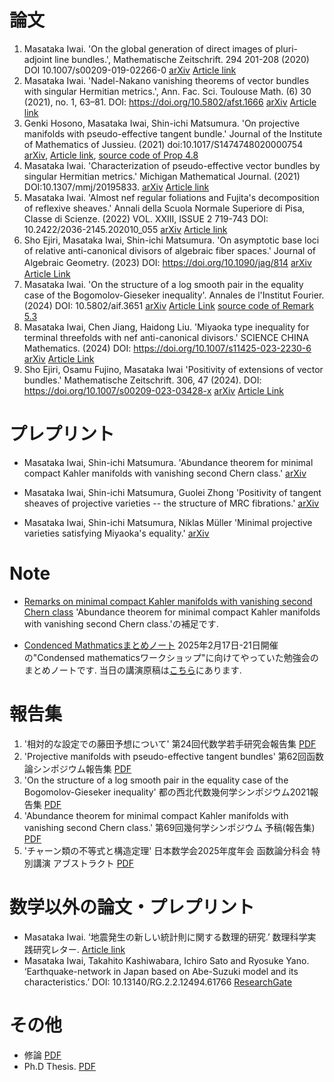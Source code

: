 # **論文**

1. Masataka Iwai. 'On the global generation of direct images of pluri-adjoint line bundles.', Mathematische Zeitschrift. 294 201-208 (2020) DOI 10.1007/s00209-019-02266-0 [arXiv](https://arxiv.org/abs/1712.06293) [Article link](https://link.springer.com/article/10.1007/s00209-019-02266-0)
2. Masataka Iwai. 'Nadel-Nakano vanishing theorems of vector bundles with singular Hermitian metrics.', Ann. Fac. Sci. Toulouse Math. (6) 30 (2021), no. 1, 63–81. DOI: https://doi.org/10.5802/afst.1666 [arXiv](https://arxiv.org/abs/1802.01794) [Article link](https://afst.centre-mersenne.org/articles/10.5802/afst.1666/)
3. Genki Hosono, Masataka Iwai, Shin-ichi Matsumura. 'On projective manifolds with pseudo-effective tangent bundle.' Journal of the Institute of Mathematics of Jussieu. (2021) doi:10.1017/S1474748020000754
[arXiv](https://arxiv.org/abs/1908.06421), [Article link](https://www.cambridge.org/core/journals/journal-of-the-institute-of-mathematics-of-jussieu/article/abs/on-projective-manifolds-with-pseudoeffective-tangent-bundle/5C6BC1CD1D4F0E3A5CD8DDF2FD1D266F), [source code of Prop 4.8](https://github.com/masataka123/math/tree/master/polynommial)
4. Masataka Iwai. 'Characterization of pseudo-effective vector bundles by singular Hermitian metrics.' Michigan Mathematical Journal. (2021) DOI:10.1307/mmj/20195833. [arXiv](https://arxiv.org/abs/1804.02146) [Article link](https://projecteuclid.org/journals/michigan-mathematical-journal/advance-publication/Characterization-of-Pseudo-Effective-Vector-Bundles-by-Singular-Hermitian-Metrics/10.1307/mmj/20195833.short)
5. Masataka Iwai. 'Almost nef regular foliations and Fujita's decomposition of reflexive sheaves.' Annali della Scuola Normale Superiore di Pisa, Classe di Scienze. (2022) VOL. XXIII, ISSUE 2 719-743 DOI: 10.2422/2036-2145.202010_055 [arXiv](https://arxiv.org/abs/2007.13954) [Article link](https://journals.sns.it/index.php/annaliscienze/article/view/4935)
6. Sho Ejiri, Masataka Iwai, Shin-ichi Matsumura. 'On asymptotic base loci of relative anti-canonical divisors of algebraic fiber spaces.' Journal of Algebraic Geometry. (2023) DOI: https://doi.org/10.1090/jag/814 [arXiv](https://arxiv.org/abs/2005.04566)　[Article Link](https://www.ams.org/journals/jag/0000-000-00/S1056-3911-2023-00814-8/)
7. Masataka Iwai. 'On the structure of a log smooth pair in the equality case of the Bogomolov-Gieseker inequality'. Annales de l'Institut Fourier. (2024) DOI: 10.5802/aif.3651 [arXiv](https://arxiv.org/abs/2103.08779) [Article Link](https://aif.centre-mersenne.org/articles/10.5802/aif.3651/) [source code of Remark 5.3](https://github.com/masataka123/math/blob/master/chern.ipynb) 
8. Masataka Iwai, Chen Jiang, Haidong Liu. 'Miyaoka type inequality for terminal threefolds with nef anti-canonical divisors.' SCIENCE CHINA Mathematics. (2024) DOI: https://doi.org/10.1007/s11425-023-2230-6  [arXiv](https://arxiv.org/abs/2303.00268) [Article Link](https://link.springer.com/article/10.1007/s11425-023-2230-6) 
9. Sho Ejiri, Osamu Fujino, Masataka Iwai 'Positivity of extensions of vector bundles.' Mathematische Zeitschrift. 306, 47 (2024). DOI: https://doi.org/10.1007/s00209-023-03428-x [arXiv](https://arxiv.org/abs/2307.05022) [Article Link](https://link.springer.com/article/10.1007/s00209-023-03428-x)

# **プレプリント**

- Masataka Iwai, Shin-ichi Matsumura. 'Abundance theorem for minimal compact Kahler manifolds with vanishing second Chern class.' [arXiv](https://arxiv.org/abs/2205.10613) 

- Masataka Iwai, Shin-ichi Matsumura, Guolei Zhong 'Positivity of tangent sheaves of projective varieties -- the structure of MRC fibrations.'  [arXiv](https://arxiv.org/abs/2309.09489)

- Masataka Iwai, Shin-ichi Matsumura, Niklas Müller 'Minimal projective varieties satisfying Miyaoka's equality.'  [arXiv](https://arxiv.org/abs/2404.07568)

# **Note**
- [Remarks on minimal compact Kahler manifolds with vanishing second Chern class](https://masataka123.github.io/blog3/pdf/Torus_fibration_c2=0.pdf)
 'Abundance theorem for minimal compact Kahler manifolds with vanishing second Chern class.'の補足です. 
 
<!--
-[Remarks on Miyaoka's inequality for compact Kahler manifolds](https://masataka123.github.io/blog3/pdf/Miyaoka_inequality_kahler.pdf)
'Minimal projective varieties satisfying Miyaoka's equality.' の補足です.
-->
- [Condenced Mathmaticsまとめノート](https://masataka123.github.io/blog3/pdf/2025_02_18_Condensed_Mathmatics_seminarnote.pdf)
2025年2月17日-21日開催の"Condensed mathematicsワークショップ"に向けてやっていた勉強会のまとめノートです. 
当日の講演原稿は[こちら](https://masataka123.github.io/blog3/pdf/2025_02_18_Condensed_Mathmatics_talk.pdf)にあります.


# **報告集**
1. '相対的な設定での藤田予想について' 第24回代数学若手研究会報告集 [PDF](https://masataka123.github.io/blog3/pdf/2019_02_18_hokoku.pdf)
2. 'Projective manifolds with pseudo-effective tangent bundles' 第62回函数論シンポジウム報告集 [PDF](https://masataka123.github.io/blog3/pdf/2019_11_02.pdf)
3.  'On the structure of a log smooth pair in the equality case of the Bogomolov-Gieseker inequality' 都の西北代数幾何学シンポジウム2021報告集 [PDF](https://masataka123.github.io/blog3/pdf/2021_10_31.pdf)
4. 'Abundance theorem for minimal compact Kahler manifolds with vanishing second Chern class.' 第69回幾何学シンポジウム 予稿(報告集) [PDF](https://masataka123.github.io/blog3/pdf/2022_07_20_Geometry_Symp_2022.pdf)
5. 'チャーン類の不等式と構造定理' 日本数学会2025年度年会 函数論分科会 特別講演 アブストラクト [PDF](https://masataka123.github.io/blog3/pdf/2025_01_日本数学会_homepage.pdf)

# **数学以外の論文・プレプリント**
- Masataka Iwai. ‘地震発生の新しい統計則に関する数理的研究.’ 数理科学実践研究レター. [Article link](https://www.ms.u-tokyo.ac.jp/lmsr/pdf/2019-6.pdf)
- Masataka Iwai, Takahito Kashiwabara, Ichiro Sato and Ryosuke Yano. ‘Earthquake-network in Japan based on Abe-Suzuki model and its characteristics.’ DOI: 10.13140/RG.2.2.12494.61766
[ResearchGate](https://www.researchgate.net/publication/335443738_Earthquake-network_in_Japan_based_on_Abe-Suzuki_model_and_its_1_characteristics_2)

# **その他**
- 修論 [PDF](https://masataka123.github.io/blog3/pdf/weak_geodesic.pdf) 
- Ph.D Thesis. [PDF](https://masataka123.github.io/blog3/pdf/phd_iwai.pdf)


<!---
# **コメント**

- 'On the global generation of direct images of pluri-adjoint line bundles.', 
修士論文があまりにも悪く, 修士以後特にやることも定まらず, 博士１年の秋まで迷走していた.
(Monge-ampere, K-stabilityとかいろいろやったがよくわからんかった...)

そんな中, 博士1年の夏に友人の家に述べ２週間ぐらい一緒に暮らしていた(ファイナルファンタジー１５飯生活)時に, 指導教官にこういうの(Dengさんの論文とか)読んでると連絡し, そっから指導教官の手取り足取り丁寧な指導によりなんとか論文になった.
でも今思うと, この論文はかなり指導教官のテクニックが使われていて, 自分の論文と言っていいものか...(指導教官のShafarevich写像に関する論文とかこんなテクニック多い).

その後(指導教官の反対を押し切って)arXivに早速投稿. すると3日後にDuttaさんから「結果が被った」と報告があった. arXivに投稿して正解だった....(そのことを報告した際に指導教官から「そうですか」の一言のみ頂いた).

その４ヶ月後に村山さんにお会いする機会があった.何か喧嘩らしきことが起こるかと思ったが, そんなことはなく, 村山さんから「あんな短く証明できるのはすごい」というお言葉をいただいた. 私は村山さんに「log canonicalの時にも拡張できるのはすごい」と言った.お互いがお互いをほめ合うことになった.(log canonicalは解析的にはどうしようもないので, やっぱりDutta-Murayamaはすごい, Dutta-Murayamaは他にも応用があるし...)

Mathematische Zeitschrift.に掲載

ちなみに指導教官に訂正してもらった際に「あなたの論文の謝辞に私の名前を書かないでください」と明記された.後世に伝えていきたい.

この時期はゼルダの伝説 Breath of the Wildをめちゃくちゃやっていた. おそらくこのゲームはいろんな人に勧めているし, 誰もが面白いと言っていると思う.



- 'Nadel-Nakano vanishing theorems of vector bundles with singular Hermitian metrics.', 

後輩のセミナーで消滅定理に関することを聞いてて, もっと簡単に証明できるんじゃないと思って書いた. 書いた当時はこれとか絶対応用あるやろっと思ってarXivに投稿したが, よく考えてみると藤野先生の結果のマネっぽいし, うーんって感じ.まあ誰か応用してくれると嬉しい.

Annales -Mathmatiques- de la Facult des sciences de Toulouseに掲載予定.

この時期はゼノブレイド2にハマっていた.ゼノブレイド2は戦闘システムに癖があるゲーム. ただハマるとすごく快感がある面白いゲームだった. あと音楽良すぎてサントラも購入した.


-  'Multiplier ideal sheaves and local geodesics for plurisubharmonic functions.' 
修士論文. 今見返してもやっぱりひどい. 指導教官に投稿しろと言われたが, とてもじゃないが投稿できるレベルではない. 



- 'Characterization of pseudo-effective vector bundles by singular Hermitian metrics.' 

pseudo-effectiveに関して調べてたら, 特異エルミート計量で特徴付けられるんじゃね?って思って書いた論文.当時はこれめっちゃいいやんと思ったが, 2年ぐらい経ってから見ると, いやこれ結構当たり前のこと書いているなあって思う.まあtangent bundleがbigに関する構造定理を付け加えたし, 面白いかも.

Michigan Mathematical Journal に掲載予定.

この時期はモンハンワールドにハマっていた.マルチで常に海外交流をしてたように思う. 大剣と弓を主に使っていた.




- 'On projective manifolds with pseudo-effective tangent bundle.'

博士２年ぐらいに考えてた問題.でも全くわからず, そのご就活やらなんやらで数学を一時期離れてた.(競技プログラミングにはまったのも博士２年の時)

科研費余ってたので博士２年の2月にCIRMの研究集会に行った. その行きの飛行機で松村さんの論文見ればできるんじゃないと思い, その後いろいろと考えた.(ちなみにWangくんにあったのもこの研究集会. この研究集会で藤野先生, 藤澤先生と一緒にマルセイユ観光した. この研究集会の後に日経のプログラミングコンテストあったし, いろいろ忙しかった...)

その後できたと思って松村さんにメールしたところ,英語的にも数学的にもいろいろミスが見つかった. 4月に松村さんにお会いし, ４日間ほど議論した. ちょうど私のセミナー発表があって, そこに出席してた細野さんにセミナー後「ベクトル束のsplit」に関して質問し, それがきっかけで細野さんも一緒に混ざった. lineグループでの議論の末5月に理論的なことは完成.結局博士２年の時に考えてた問題は斜め上の解答(葉層理論)でとけた. 

その後松村さんから分類に関する質問が出て, 分類をすることになった(Chapter 4). 6月に再度東北大学に行き, 分類をすることに. ただ松村さんがminimal surfaceに関してはもう分類してたので, 結局Blow-upのところだけが問題となった.これは「Python使えばいけるんじゃね」と思いプログラミングして解決した.(こんなところでプログラミングが役立つとは人生よくわからん...)

後日談だが, 他の研究者から「 I must admit that I am still amazed by the computations that H-I-M do in Section 4 of their paper」と言われた. 

Journal of the Institute of Mathematics of Jussieuに掲載決定
この論文は私はかなり好きである. 著者全員の個性・良さが出てる論文だと思う. 

arXivに提出していたぐらいの時期はファイアーエンブレム風花雪月にハマっていた. 1ルート70時間かかるしそれが4ルートもあるしとかなりハードなゲームだったルナティックむずかしすぎる...




- Ph.D Thesis.
博論はめちゃくちゃ適当に書いた. 修論を除く上の４つの論文はまとめただけである. Fujita分解やZhengさんに送ったメールなどを最後に書いた. (Miscellaniesという言葉を使いたかっただけである.)  
博論の謝辞はめちゃくちゃボケようと思って書いた. 友達に見せたら「この謝辞は面白い」と絶賛だった. 各パートについてもう少し踏み込んだことを言う.
・高山先生への謝辞 
私は高山先生から何一つ学ばなかったので, それを御礼するふりをしながら書いたつもりである. 結局修士博士時代, 研究室で学んだことは無駄であった. 2020年はこの(無駄に)学んだことを綺麗さっぱり落とす年であった. 
・松村さんへの謝辞 
現在の研究方法は全て松村さんから教えてもらったように思う. 初めて共同研究をしたとき「これがプロの研究か...」と驚愕・落胆した. 以前やってた研究方法や研究室セミナーは全てぬるま湯だったのである. それ以降(2020年以降), 私はこの方法で研究するときめた. 松村さんには常にお世話になっているので, 感謝しかない.  
・研究室の人への謝辞. 
結局高山研究室の人々とは疎遠になってしまった. 小池さんや松村さん以外とはあまり連絡をとっていない. 研究室の繋がりとはそんな物である.
・家族への謝辞 
実は私の家族は私が何をやっているかよくわかっていない. 修士一年から金銭面で自立していたので, あまり詳しくいってなかったのである. (両親は博士課程もよくわかってないと思う) そういう面で何もいってこなかった両親には感謝である. (両親によって修士博士を諦めた例もあるので...) 私は家族との関係が非常に良いし, 今までやってこれたのも家族があまり干渉しなかったからである. (だって普通だったら"働け"っていってきてもおかしくないし)  "いつも暖かく見守ってくれてありがとうございます"は姉から「こういうこと書いたら?」と言われて書いた.
・高校の同級生への謝辞 
博士修士は遊んでいた思い出しかない.(論文を書けるほど勉強はしてたと思うがなぜか勉強していた時の記憶がない. 遊んでいた思い出しか頭の中にないのである.) 学部時代の方がかなり勉強してたと思う. 学部時代は全然家から出ないし趣味もそんなになかったので, 彼らのおかげで趣味が増えて人生が良くなったと思う. 
友人Aが神社好きで, 私もその友人とよく旅行に行っていたので, 旅行や神社仏閣巡りが私の趣味になった. 青春18きっぷでの旅行も修士1年にやったことである. 修士博士といえども結局は学生なので, 夏休み春休みにはよく旅行に行った. 
 2週間に及ぶゲーム合宿は博士1年に友人Bとやったことである. 友人Bに「スプラトゥーン」を進められ, めちゃくちゃ面白かったので, 京都に押しかけて合宿をしたのである. ゲーム機を持っていなかった私がゲームをやり始めたのも彼の影響である. この合宿ではファイナルファンタジー15で主人公が食べた料理と同じ料理を食べる「ファイナルファンタジー１５飯生活」を行った.  
 博士3年に友人Cと8年ぶりに出会った. 彼はボードゲームを大量に持っていた. そっから高校時代の同級生何人かと8年ぶりに会って, 月一回ボードゲームをするようになった. みんな働いていてまともになっていたのには非常に驚いた.  博論提出２週間前に行くドイツ旅行も友人Cが誘ったことである. なかなかhardでFunnyな旅行だった. 私がいった旅行ベスト５に入る. 
 謝辞に書ききれないが高校の同級生とはかなり遊んだ. 今でもよく会っている.  
・数学科の人々への謝辞 
主に318など遊びに行っていた研究室への感謝である. リンクのところでも書いてるが, 私は自分の研究室(326)にはあんまり行かず, 317,318に遊びに行っていた. (他にも4階に遊びに行っていた) 修士時代と博士1年くらいまでは荒野さん周りの人が多くいたので, かなり楽しかった. 博士2年に競技プログラミングにハマると, 318で競プロしに行ったりした. (鶴崎くんにあったのも競プロつながりである). ただ博士3年になると, 遊んでくれる人がほぼいなくなったのである.いろんな人がいなくなったことで, 317は真面目な研究室になっていた. 今まで遊ぶために行っていた大学が遊べる場ではなくなっていたのである. そのため博士3年から大学にはあまり行かず高校の同級生と遊んでいた. なんかそれもあってか結局疎遠になってしまった(まあ無職時代に同期や数学科の人とはあまり会わないようにしていたのもあるが...) まあ同じ業界にいるのでいつかは会うと思うし, その感じでいようかと思う.




- 'On asymptotic base loci of relative anti-canonical divisors of algebraic fiber spaces.' 

9月に松村さんが東京に来て$B-(-K_{X/Y})$が$f$でdominantに落ちない場合について考えようという結論に至った. そこでCampana-Cao-Matsumura見ながら調べると, $B-(-K_{X/Y})$が$f$でdominantに落ちない場合には$f$がlocally trivialになることがわかった.(当時これには信じられず何回も見直したが...). ちょうど10月に大阪で松村さんと会う用事があったのでそこで言おうと準備した.

偶然にも同じタイミングで, 江尻さんから(權業さんを通して)「Campana-Cao-Matsumuraの数値的小平次元の等号成立の別証明ができた」と聞いた.そんなわけで, 10月に大阪で江尻さんの別証明を聞いた. 非常に簡潔に証明できてて驚きしかなかった. 江尻さんの発表後, 松村さんと2人で「$B-(-K_{X/Y})$が$f$でdominantに落ちない場合には$f$がlocally trivial」に関して議論した.次の日に江尻さんの研究室に2人で押しかけ, 情報共有し, 共同研究しようと言うことになった.

その後は江尻さんはB+,B-のinclusion公式とかいろいろ見つけ出し, 松村さんは-K_{X/Y}のsemiampleの時のup to finite etaleで直積の構造になることを示し, いろいろ付け加わって今の形になった.(私の仕事がやっぱり少ない気がする, 申し訳ない....)

arXivに出した時期は集まれどうぶつの森にハマっていた. 500時間ぐらいやった気もする.東大寺作ったり遊園地を作ったり色々したと思う.

Journal of Algebraic Geometryに掲載決定. 掲載決定まで2年かかった. 実は1回rejectを食らったのだかその理由は「レフェリーは良い論文だといっているが総合的に判断してrejectにしました」というなんとも嫌な気分になるrejectだった. 2年経った今でも内容的には面白い論文だし結構意外な結果が多いと思うのだが, なんか知名度が低い. ちょっと悲しい気分である.



- 'Almost nef regular foliations and Fujita's decomposition of reflexive sheaves.' 

博士２年の時にCatanese-KawamataのFujita分解の別証明はあるかと疑問に思った.偶然にも, 博士３年の7月に解決した.ただあまりにも簡単だったので, これだけでは論文にならないと思い, そのご応用についていろいろ考えたが特に何も得られなかった.

そんな中2020年4月に[LOY20]が出て, 早速読むことに. [LOY20]読んだ後に, 簡単な場合だったら言えるんかなーって思い, まあとりあえずalmost nef regular foliationで考えてみるかと言って考えた. 

ひとまずFoliationに関して知識を得るためにDruelさんの論文を５本ほど読んだ. するとnef anticanonical bundleに関する予想があり, 「これEIMでやったやつやん」ってなり即座に解いた.それじゃ面白くないから等号成立条件についてもっといいことが言えそうと思い調べた.(rationally connnected leavesに関しては, Ejiri-Gongyo見ててもどっかにrationally connectedは出るだろうと思った)

再びalmost nef regular foliationについて考えることに.algebraic partのrelative MRC調べればいけそうかなっと思っていて調べてたら, 「ん？なんかこれFujita分解に似てるな」と思った.その発見の後からmain theoremは早かった. (姉の家の引っ越ししてる際にも考えてた)

でもあまりにも簡単にmain theoremが言えているので, 投稿しようかどうか悩んだ. 
「まあDruelさんの予想も解いてるし, relative MRCについても書いてるし, そこまで自明でもないやろ」と言うことで投稿することにした.と言うわけで問題を考えてから2,3ヶ月で投稿することにした. 

Annali della Scuola Normale Superiore di Pisa, Classe di Scienze. 掲載決定
アクセプトまで3ヶ月と早かった. singular Hermitian metric使わない論文はアクセプトが早いのでは...とも思ってきた

arXivに出した時期はゼノブレイド definitive editionにハマっていた. ストーリーが暗い感じで常に面白く, 戦闘システムがゼノブレイド２よりもわかりやすいと思う.個人的にはゼノブレイド２よりもゼノブレイド１の方が好きである．



-'On the structure of a log smooth pair in the equality case of the Bogomolov-Gieseker inequality' 

2021年10月から半年間京都大学勤務となった. とはいったもの通勤する必要なし, 家にいたまま毎日決まった時間に勤務状態をメールするだけ, 以前と暮らしは変わらなかった.

まず初めにCampanaのOrbifold slope rationally connectedの論文を読んだ. これは正直読んだもののよくわからず, 次にWangくんの予想"-Kx がnefなklt varietyのregular locusの基本群はalmost abelian"をやってみた. ただこれはklt orbifold pairで-(Kx + D)がsemipositiveな場合でしかできず, 証明もorbifoldにしただけで, あんまりいい結果ではなく, ボツとなった(2022追記: これはどうもclaudonさんの学生が解いたようだ. 方針はPaun先生の方法と全く変わらなかった.)

とかなんとかいっている間に2021年になり, とりあえず[GKP20a]を読むことに. 安易にも「klt pairはorbifold tangent bundle定義するの難しい上に[CCM21]で結構わかっているからやっても意味ないし, log canonicalは難しそうだから, log smoothだったらできるんじゃない?」と思い, 前々から読んでた[DLB20]をもう少し詳しく読んだ. ただ[DLB20]はあり得ないくらい難しかったので, これもう少し簡単にならんか?と思ってたら, sRC quotient使えば言えそうだとわかった.(これは結局間違ってたのだが, まあできたし良しとしよう). とかとかいっている間にTheorem 1.4は完成. Kobayashi-Ochiai型の定理も[FM20]でできてたしこれは簡単に言えた. 

じゃあTx(-log D) がnumerically projectively flatだったらなんか言えるんじゃない?と思って調べたがあんまりわからず, とりあえず, Grauert理論と最近の複素幾何で発表することに. その研究集会でDaniel Greb先生の講演聞いてたらklt varietyの場合はわかっているらしく, ほうほうと思って論文[GKP20b]を読んだ. すると"H^1(X, /Omega^1)=0になることはない"という簡単な事実が書いてあった.(人間簡単なことには気づかないものである.) え,じゃあ分類できるんじゃないと思い, [FM20]を見ながらFujita \Delta invariant用いて分類ができた(まあ間違ってたんだけど). その後, 松村さんとセミナーして, Exampleの計算方法(その時には(P^n,H)と(F1,D)しかなかった)も教えてもらい, ガチで計算してExampleをえた.(人間簡単なことには気づかないものである.)

ところが藤野先生に論文を見せたら, 重大なミスが発覚. 実はその分類間違っており, 分類に外れた結果がでた. 具体的にはExampleで(Fm,D)も例になっていた. ということでTheorem 1.5はかなり弱い形になった. まあでもminimal modelの時は分類できたからいいんかなあ・・・

ということで論文を改めて見てみると, Theorem 1.4,1.5は, まあそこまでって感じ. (一応[DLB20]の簡単な証明にもなってるしええかな). Proposition 1.6がかなり面白く, 自分でもよう見つけたなと感嘆する限りである. この例って意外と知られてないし, [GKP20b]との違いが出てて面白いと思う. 一時は論文を出すか迷ったが, 自分が面白いと思う点があるので論文にして出すことにした. (まあ論文なぞ自己満足なので, 自分が面白いと思ったものを出すだけである. 面白くない論文はよくない論文誌にいくだけである)

後, まさかiitaka algebraic geometryが役に立つとは思ってなかった. 学部4年の時に高木俊輔先生とのセミナーで読んだ本だが, その後役に立つとは...Fujita \Delta 種数もこの本に書いてあったしなんか覚えてた内容がこの時期になって使うとは人生何が起こるかわからん. 

arXivに出した時期はリングフィットアドベンチャーにハマっていた. 
またこの論文は絶対に3月26日までに提出すると決めていた. モンハンライズが3月26日に発売される. 3月26日以降は忙しくなる. 現に今も体験版第二弾が出てきて忙しい. 今日も狩りをしなければならない. 体験版の時点でプレイ時間が40時間を超えている. これから忙しくなりそうだ. (結局2021年はモンハンライズを500時間もやってしまったのであった...)

Chapter 5での未解決問題は2021年12月にDruelさんが完璧に解いてしまった. 実は私もやろうとしていてできなかった問題だったのでちょっと悔しい. (10月に長岡くんに会ったときに, 致命的なミスを指摘されて, そっからできなかったのである...)

Annales de l'Institut Fourier に掲載決定. 結構好きな結果だったが, 2021年12月にDruelさんが完璧に解いてしまってから興味を失ってしまった. なのでまあ論文がFourierに掲載されたのは普通に嬉しい. ただ自分の限界も感じる論文でもあった. 



- 'Abundance theorem for minimal compact Kahler manifolds with vanishing second Chern class.'

2022年6月からRACMaSに勤務することになった. 身分は助教となり, 社会人といえば社会人となった. しかし週一回大学に行けばよく, 家で研究してればいいらしく, ちょっと暮らしが変わっただけであった. (まあ仙台に引っ越したので, そこは変わったが... 東北の神社仏閣を旅行できたのは非常に楽しかった.)

せっかく東北大学に来たのだから, 何か松村さんと議論がしたいと思い, 3年ほど前に松村さんから渡された論文[WZ02]を読むことにした. これが解読できて応用すればnef cotangent 束の研究ができると思ったからである. また論文の大雑把な内容は理解しているつもりで, Fujita分解が使えると本気で思っていた. 結局この論文は１ヶ月かけて解読できたのだが, 大した応用もできず, この方向性の研究はボツになった.

そっから3ヶ月間(7月から10月)くらいはひとつ前の論文のChapter 5での未解決問題に取り組んでいた. おそらくLCでの消滅定理を拡張すればいけると思って, LCの場合のBogomolov-Sommese消滅定理取り組んだが, 大したことは言えなかった. この研究はある程度までできていたが, 10月に長岡くんに会いに行ったら致命的なミスを指摘され, それが理由でボツになった. 

11月の第一週, 何かネタを探して歩いていると, ふと「数値的小平次元1の場合のGrifith semipositive cotangent (nef cotangent)束のアバンダンスは言えないかな」と思った. 
なぜそう思ったのかわからない. (卸町神社の神託といえばそれまでだが.) ただ以下の論文が手がかりとはなっていた
・[GKP21] GKP21ではアバンダンスを解いていた. そのトリックは数値的小平次元が1で小平次元0みたいなことが起こり得ないことを示していた. 数値的小平次元1なら何か簡単に示せそうとは思っていた.
・[Ou17] 2次のチャーンクラスが消えていて数値的小平次元が1の場合, semistable bundleのフィルトレーションでかけていることが分かっていた. そのフィルトレーションが自明な時, それは[GKP21]と同じ状況である.
・[Koike21] アバンダンスを解くにはMonge-Ampere foliationが鍵となる. [WZ02]でもそのfoliationが使われている. 小池さんの論文では数値的小平次元が1の場合のMonge-Ampere foliationの正則性が調べられていた.
そこで1週間かけて考えると, いとも簡単にprojectiveの場合は解けてしまったのである. Touzet16によってほぼ知られていたfoliationやFujita分解, [GKP21]のShafarevich mapのテクニック, [Ou17]の定理などを合わせたらできてしまった. これがChapter 3の内容の原点である(最初はProjectiveでnef cotangentに限定していた)

そこで松村さんに報告したら, 「Fujita分解のテクニックが面白いからそこを深めましょう」ということになり, 共同研究することになった. ただFujita分解からはアバンダンスが言えず, もしかしたらnef cotangent束のアバンダンスはFujita分解とあまり関係ないのではとなった. これはまずい, ボツになるのかと思ったが, 結局は松村さんが調べ尽くしてくれ, 実のある内容ができた. それがChapter4の内容である.

RACMaSにいるうちに論文を出したかったので, 2022年3月までには出そうと言っていた. ただ12月から2月くらいまでは松村さんがお忙しかったので, 私は待ちの状態が続いた.そこで12月のうちにProjectiveでnef cotangentのアバンダンスを書き終え, あとは適当に時間を潰していた. ところが, 1月下旬に[LOYWZ21]や藤野先生の論文を読んでいると, 「あれprojectiveの場合の証明はまどろっこしいことをしているかもしれない」と思った. 「これはやばい, またボツになるのか」と思ったが, 卸町神社に行った後にふと「compact kahlerにしたらいいんじゃない?」と思い研究を進めた(なぜそう思ったのかわからないがこれもまた卸町神社の神託であろう) そこでもう一回Touzet16あたりを調べていると[PRT21]の論文にぶち当たり, Special varietyを結びつくアイデアがでた. またまた1週間かけて考えるとcompact kahlerの場合ができてしまった.  しかも2次のチャーン類が消えてることからnef cotangentが出てしまったのである. これはcompact kahlerでnumerically projectively flatの同値性を証明する際に用いたテクニックを[Ou17] の分類に応用するだけであった. 以上がChapter 3, 5, 6の内容である.

さて結局のところこの論文はかなり運よくできた論文である. 
・長岡くんが前の研究を否定してくれた. 長岡くんに指摘されてなかったらこの研究のスタートは遅れていた.
・2回ほど謎の神託を得た. 私はいつも, ある1週間の間にアイデアがふと降りてきて, それを1,2ヶ月で練って論文にするので, そこまで珍しくない. ただ普段は１つの神託で１つの論文を作るので, 今回は２つの神託を用いている. 論文には"待ち"と呼ばれる発酵させる期間が必要だとわかった.
・他の人に解かれていなかった. 私は偉い人のアイデアをつなぎ合わせただけである. 何か新しい手法を生み出したわけではない. このアバンダンスは気づけば簡単な定理だが, なぜか誰も気づいていなかった. ある人から「Special varietyと関連づけるとは思わなかった」と言われた.

arXivに出した時期はあまりゲームをやっていない.ちょっと思い返すと2021年にモンハンが出てそれを500時間ぐらいやっていた. 最初は狩猟笛を使ってたがライトボウガンが強すぎてそっからずっと使っていた. 2022年6月にサンブレイクが出るので, ちょくちょく勘を取り戻さないといけない.
その後は女神転生5をやっていた. 60時間ぐらいだと思う. あれほど化け物が出まくるゲームはあまりないと思う. その後fire emblem 風花雪月をまた100時間ぐらいやった. 
それから2月3月はなぜか四六時中数学のアイデアが降りてくる日々が続き, ゲームをやる余裕がなかった. (まあこれは神託みたいなものだと思う.) 論文を出しちょっとゆったりしたいので何かゲームをしたい. (十三機兵防衛圏とかすすめたい)

最後にアバンダンスに関して思うことを述べておく. generalなアバンダンスは難しいが, nef cotangentやGriffith semipositive cotangentの場合は結構あっさり解けるのではないかと思っている. 
理由としてこれらはAbelian varietyとample canonical に分解される. つまりCYやHKなど難しい多様体がでない. Abalian varietyはmoduliもわかっているので, これらの多様体は簡単な構造をしている. また[WZ02]によってGriffith semipositive cotangent＋Kahler conditionの場合はアバンダンスがわかっているのである. 
とりあえず[WZ02]の別証明を早く知りたいところである. Griffith semipositive cotangentの場合, パッと思いつく方針として, 計量hによるRicci kernel foliation(Monge-Ampere foliationの一種)を作り以下を考えれば良いと思う.
1. Monge-Ampere foliationの正則性を示す. (これは[Koike20]が鍵になると思う.)
2. それがalgebraiclly integrableを示す([Bost01][Druel17]などなどを使う?)
ただこっからさっぱりわからない. (そもそもアバンダンスの研究は帰納法を用いるものを除けばかなり少ない. それほど難しいのだと思う. )



- 'Miyaoka type inequality for terminal threefolds with nef anti-canonical divisors.'
初めての海外の人との共著である. しかもJiangさんと共著を書くことになるとは, 8年前(2015年)の私は想像できただろうか.

2023年3月JiangさんとLiuさんの論文が出た. その論文のconjectureに「weak Fanoのc2c_1^{n-2}はpositiveになるか?」と言うものがあった. 
私はこの論文を見て「こんなん絶対できるやろ」と思った. その日"Fano大魔神"こと藤田さんにお会いすることがあったので, 色々と話した. 藤田さんも「できそうですよねー」と言う感じだった. 

とかなんとか二週間くらい考えてたらできた. 家族旅行の車内で考えてたら以前使ってた道具と最近出したアバンダンスの道具を組み合わせたらすぐできた. すぐさまpdfにする作業をして, 4月1日に送った. 

pdf送ったらJiangさんから返答があった「Iwai? ああ覚えてるわ，確か高山のところの学生やったよね? んでこの議論はあってそうやわ.」なんとJiangさんは私のことを覚えていたようである. これにはびっくりした. Jiangさんは小池さん中村さんと同い年で私とまあまあ離れている. 修士の時私は川又研セミナーには行ってなかったので,何で知ってたんだろうか? 
ちなみにJiangさんは私の院生室にはかなりきていた. 私が修士１年の時, 私の院生室は留学生の人が多く, Jiangさんは中国人留学生のなかでリーダー的な存在だった. Jiangさんが中国人留学生を集めてパーティーなどを計画していたらしい. 現にJiangさんが卒業してからはそのようなパーティーがあまり開かれていなかったように思う.

Liuさんからはかなり質問が来た. 「この引用あってる?」「もう少し何かできない?」「これってなんでなの?」などなど. 松村さんから聞いてたが, かなり熱心な人だと思った. それは藤野先生の弟子だからなのかな？とも思った.

 その後LiuさんJiangさんが私の議論のチェックを行った.しばらくしてからLiuさんから「これ論文にするん？もししないんだったら共著にしようぜ」と言ってきた. 私はこれだけで自分で論文書くのもなあと思ってたので「ぜひぜひ」と返信した.(だってアブスト・イントロ書くの大変なんだもん...これだけだと論文にはならなさそうよね...内心「ラッキー」と思った)
 あとはLiuさんが全てやってくれた. 英語も直してくれたし些細なミスも直してくれたし, なんだかおんぶにだっこ状態でひたすら「ありがとう」と言った. (こんなんだから自分で論文書けなくなってるんかな...?なんか最近単著書いてないよね?こうして人はどんどんだらけていくのだ...)
 
海外の研究者でしかも代数幾何学のプロとのメールが続いたので, 非常に面白かった反面体力もかなり使った. ゴールデンウィークで実家にいる時にもメールをうっていた. かなり良い経験だったと思う. そしてこれは共同研究て言っていいのかとも思った.(松本さんにこの話をしたら「てか著者に"問題といた"ってメールしたの！？」って返された. 問題といてメールしたほうが楽じゃない...?)

最近ゲームができていないと言うのが実情である. 大学の仕事ってまあまあ忙しいと思った. (まあ授業準備が揃ってないからと言うのも事実である.) あんまりゲームやってはないが, ポケモンSVを先週なんとか終わらせた. 可愛いポケモンでクリアを目指した. 可愛いポケモンでクリアを目指すと, 属性がフェアリーに固まり困る, と言う経験をした. ストーリー的にも面白かったと思う. 
あとはゼルダ新作が出るので今週はそれが楽しみである. 


-  'Positivity of extensions of vector bundles.'
江尻さんとは2回目, 藤野先生とは初めての共同研究である.
まさか藤野先生と共著を書くことになるとは, 8年前(2015年)の私は想像できただろうか.
M1の時にMMPをやってた友人にちょっと自慢したい. まあ彼はファイナンスの方に興味を持って数学の興味は失ったと思うので, そんな自慢しても意味ないと思うが...

さてこの結果の感想を言うと, 「めちゃくちゃ悔しい！」そして「非常に申し訳ない」
2023年6月末に藤野先生から「pseudo-effectiveのextensionはpseudo-effectiveですか？」と言う質問が来た．
細野-岩井-松村のQuestionとして書いてたものである. 2019年に松村さんと考えてできなかった問題だった.
私は「梅村先生の論文の方法を特異計量に使ったらできそうです．」といい1週間近く考えていた. 
6/30に江尻さんに会った時にも「Fulger-Rayの論文では反例あるって予想してるんですけど, これは絶対彼らが勘違いしてるんですよ〜」みたいな感じで言った.
ところが7/1に江尻さんからいきなり「反例があります」とメールが来た. 思わずサイゼリヤでメールを見た時は「まじかー」と声を出してしまった. そっから今の論文の形になった.
今回に関しては私は本当に何もしてない. 申し訳なさすぎてとりあえず二人には謝った. 

あと二人とも仕事が早い! 江尻さんの作業スピードと藤野先生のメールでのアドバイスのスピードがかなり早かった.
1日1日で状況がどんどん変わっていくし, 正直私はついていくのに精一杯だった. 
そして日曜の夜に飲んで, それで修正作業が遅れてお二人に迷惑をかけた. 申し訳ない. (でも日曜の夜くらい飲ましてよ・・・とも思った. まあこれは私が悪いので仕方ない.)

藤野先生からの質問メールが6/23でArXiv投稿が7/11. 18日しか経ってない. ただこの18日は最も濃い18日だったと思う. 
また「これがトップクラスの研究者か」と江尻さんと藤野先生から感じた. 
私はトップクラスにはなれないなあと思った研究であった. 

5~6月はゼルダ新作を楽しんだ.100時間ぐらいやったと思う. ストーリーも良かった. 
ストーリークリアするまでハートを制限して遊んでたが, それも良かったと思う. まあGameoverになりまくったけど.
フィールドを歩いているだけで楽しいゲームはこれくらいしかないと思う. 地下探索も楽しい. 全てにおいて楽しかった. 
そして今, 7月はかなり忙しい. ゲームする時間がない. ただこれではいけないと思いとりあえずゼノブレイド３を始めた. ちょっと時間をとってやっていきたい. 


- 'Positivity of tangent sheaves of projective varieties -- the structure of MRC fibrations.' 
松村さんとは4回目, Guolei Zhong さんとは初めての共同研究
簡単にいうとHosono-Iwai-MatsumuraのKLT版である.

はじめにこの研究をやろうと言い出したのは私でも松村さんでもない.  Guolei Zhong さんからやろうと言い出してきた.

時を遡ること2023年2月. 私は韓国の研究集会"Korea-Japan Conference in Algebraic Geometry"に遊びに行った.
その時Guolei Zhong さんがpsef tangentの研究をやってたのを知った. その後共同研究をし始めたがなんとHoring-Peternelと被っていたことがわかった. そっからそのklt版がわからず, 3ヶ月ぐらい音信不通になった(これは主に私が悪い)

ところが6月, フランスへの飛行機に乗る前にGuoleiさんから「almost nef tangentの構造とかわからん? Abelian varietyぐらいはわかるんじゃない？」ってメールが来た. 
フランスで5時間電車乗っている際に,  「Abelian varietyのとこはわかった」って言ってQ-chern classの議論などを書いて結果を送った(今の3.1と3.2) じゃあなんかしますかってなって１ヶ月overleafでやりとりした. almost nef tangnetは半分くらい完成していた.
一方6月下旬ぐらいに松村さんと別件で話していると. 「positvely curved tangentならできるかもですね」と松村さんからラインが来た. じゃあ一緒にやりますかってなり, 7月ぐらいに4.5章の内容がほぼ確定した. 
6章の内容は松村さんが4章の内容を書いていてやることないときに, Guoleiさんが書いたものから思いついた. 個人的に具体例があることもわかりかなり好きである. 
7章の内容はGuoleiさんが根気でやった内容である. 

この研究一番面白かったかもしれない. 普段私はわからんところで詰まってそのまま放置が多いのだが, Guoleiさんは謎の根気でちょっとした結果を書いていく. それを見て私がちょっと進める, と言った感じでどんどん結果が広がっていた. 
いつも共同研究は個人の力の合わせ技が多かったので, 今回は本当に"共同"している感じがあった.
そしてGuoleiさんがとにかく優しい! わからんかったら一緒に考えてくれるし, 細かい議論をきちんと埋めてくれるし, 論文を探し出してきてすぐに教えてくれる. この研究はGuoleiさんなしではできなかったんじゃないかと思う. 
みんなのいいところも出たし個人的に一番好きな論文である(Hosono-Iwai-Matsumuraを塗り替えたかも.)

しかし代数幾何学勢は常に研究しているのかと再認識した.
Guoleiさんは朝9時から夜1時までずっといた. 休日もいた. もうびっくりした. 休みはないっぽい.
松澤さんに聞いたら「De-Qi Zhang研の人はパワフルやからなあ」と言っていた. パワフルすぎひん??と思った. 
彼は努力・根気という圧倒的な力で結果を出す素晴らしい研究者だと思った. 
私は他人の能力をトレースして謎の信託でちょっとした結果を出す人なので, もうちょい彼を見習らって根気で結果を出さないとなと思った. 

最近ゲームはあんまりしていない. ゼノブレイド3も途中で放棄している. 
この研究でやる気を全て取られてゲームする根気がなくなったのである.
もうちょい力をつけないといけないと思った. やる気などである. 

- 'Abundance theorem for minimal projective varieties satisfying Miyaoka's equality.' 
松村さんとは5回目, Niklas Muller さんとは初めての共同研究である．
この研究もう2年もかかっている. やっと終わったって感じである.

2022年4月, Iwai-Matsumuraでc２＝0のアバンダンスをkltに拡張しようとなった.
ちょうど6月に松村さんのいるバイロイトに訪問し, これいけるでしょっとなった. だがどうも些細なところでうまくいかず, できたと思ったら間違い, できたと思ったら間違いっていうのがずっと続いてた. 松村さんの方もやる気がなくなってたし私の方は精神的な体調を崩したりと2022年は結構悲惨な年であった(2022年の秋冬学期は授業などが忙しく結構メンタルをやられてた.)
2023年7月にもこの研究のやり取りをしていた. その時にGuoleiとの共同研究があり松村さんに報告すると松村さんはそっちに興味が移った, 結局Guoleiとの共同研究が先に完成した. (それくらい私も松村さんもこの研究のやる気は失われていたのである.)

一方で6月のアルプスでの集会「Alpine meeting on nonpositive curvature in Ka ̈hler geometry」に参加した. 
Niklasくんは2022年のドイツの集会で面識があった. ちょうどClaudon先生の講演後に「terminalで3c2=c_1^{2}の場合の構造はわかったんですけど...」と私が言ったら, 横にいたNiklasくんが「それ今僕もやってるんだよ...」って言った. 「え？まじ？」ってなった．
でもClaudon先生が「だったら一緒に共同研究しなよ」と言ってくれた. てなことで共同研究することになった.
その時にNiklasくんから「とりあえず今までできたことをtexにして私に送ってきてよ」って言われた. 僕は「わかった, すぐに送るね」って言った. 
ただその後Texうちしてた時に「いやこれ僕パシリじゃね？」ってなった. 5個下の子にパシリにされていることに気づいた. 

その後9月から共同研究が動き出した. terminalでしか無理だったのもkltに拡張できた. (普通に僕が勘違いしてた)
でもその後あまり続かず, Niklasくんとのやりとりも疎遠になった.(実はNiklasくんが一人でやらないといけない研究があるっぽい?それはやんないでとめちゃくちゃ言われた)
しょうがないので-K_X nef c_2=0 kltの構造定理の研究をすることにした.わからないことが多いのでわからないことは"Question"にして, 構造定理の研究を書いていった.(要はNiklasくんにわからんところを埋めてもらおうとしたのである. 共同研究はこういうのができるから良い)
Niklasくんも10月11月にはやる気を取り戻し, -K_X nef c_2=0 kltの構造定理は11月には完成した. 
ただその研究を進めるうちに「ん？松村さんとの研究はもっと簡単になるのでは」と思った. 実際簡単になってたのである.
ということでniklasくんと松村さんに研究を合わせてやろうと提案し, 無事二つの仕事を一つにまとめることができた.

それからNiklasくんが大活躍した. まず我々のc2=0kltのアバンダンスに関して簡単な証明を思いつき, もとの証明が簡単になった.
またc2=0nu=1の構造定理もできると言っていたのである.
 意気揚々と書いていたので我々も大喜びした. が，その証明にはミスがあり結局それは没になってしまった.
 
 結局2月まで議論が続いて, c2=0nu=1の構造定理は没にして論文を完成させようとなった.
 そこからは細かい修正を直していってとなって4月に至る.

結局この研究は2年かかったのである. まあ面白い論文になったかなっとも思う. 
KLT多様体扱えたしHiggs束使えたりと私が学んだ手法をあますことなく使えたので満足である.

と同時にやることがなくなってしまいネタが尽きてしまった.
今何が流行ってるんですかね? まあ一人で研究するのも疲れてきたので, 今後は何人かに声かけて何かしようかなって思ってる.


最近はスプラトゥーン３をやっている.
ちょうど佐藤さんと吉川くんと朝スプラ会に参加したのである. XP2245に最近行ったのは自分でも驚いている. 
なんというかスプラもS+10にも言ったら自身がつき, 試しにXマッチしたらいい感じだったのでやることにした.
友達とワイワイしながらできるゲームはやっぱりいいなあと思った. 

--->

